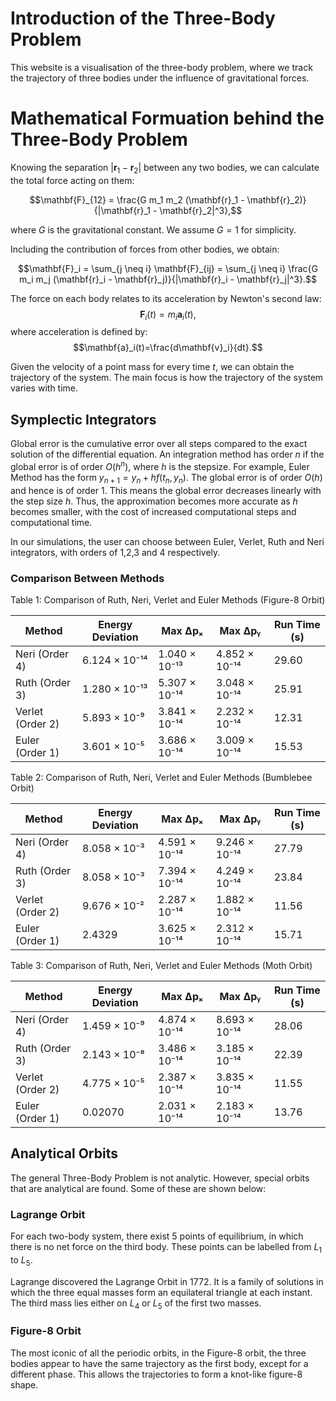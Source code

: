 # Introduction of the Three-Body Problem
This website is a visualisation of the three-body problem, where we track the trajectory of three bodies under the influence of gravitational forces.

# Mathematical Formuation behind the Three-Body Problem

Knowing the separation $|\mathbf{r}_1 - \mathbf{r}_2|$ between any two bodies, we can calculate the total force acting on them:

$$\mathbf{F}_{12} = \frac{G m_1 m_2 (\mathbf{r}_1 - \mathbf{r}_2)}{|\mathbf{r}_1 - \mathbf{r}_2|^3},$$

where $G$ is the gravitational constant. We assume $G=1$ for simplicity. 

Including the contribution of forces from other bodies, we obtain:

$$\mathbf{F}_i = \sum_{j \neq i} \mathbf{F}_{ij} = \sum_{j \neq i} \frac{G m_i m_j (\mathbf{r}_i - \mathbf{r}_j)}{|\mathbf{r}_i - \mathbf{r}_j|^3}.$$

The force on each body relates to its acceleration by Newton's second law:
$$\mathbf{F}_i(t)=m_i\mathbf{a}_i(t),$$ 
where acceleration is defined by: $$\mathbf{a}_i(t)=\frac{d\mathbf{v}_i}{dt}.$$

Given the velocity of a point mass for every time $t$, we can obtain the trajectory of the system. The main focus is how the trajectory of the system varies with time. 

## Symplectic Integrators
Global error is the cumulative error over all steps compared to the exact solution of the differential equation. An integration method has order $n$ if the global error is of order $O(h^n)$, where $h$ is the stepsize. For example, Euler Method has the form $y_{n+1} = y_n + h f(t_n, y_n)$. The global error is of order $O(h)$ and hence is of order $1$. This means the global error decreases linearly with the step size $h$. Thus, the approximation becomes more accurate as $h$ becomes smaller, with the cost of increased computational steps and computational time. 

In our simulations, the user can choose between Euler, Verlet, Ruth and Neri integrators, with orders of 1,2,3 and 4 respectively. 

### Comparison Between Methods

Table 1: Comparison of Ruth, Neri, Verlet and Euler Methods (Figure-8 Orbit)

| Method           | Energy Deviation    | Max Δpₓ           | Max Δpᵧ           | Run Time (s) |
| ---------------- | ------------------- | ----------------- | ----------------- | ------------ |
| Neri (Order 4)   | 6.124 × 10⁻¹⁴       | 1.040 × 10⁻¹³     | 4.852 × 10⁻¹⁴     | 29.60        |
| Ruth (Order 3)   | 1.280 × 10⁻¹³       | 5.307 × 10⁻¹⁴     | 3.048 × 10⁻¹⁴     | 25.91        |
| Verlet (Order 2) | 5.893 × 10⁻⁹        | 3.841 × 10⁻¹⁴     | 2.232 × 10⁻¹⁴     | 12.31        |
| Euler (Order 1)  | 3.601 × 10⁻⁵        | 3.686 × 10⁻¹⁴     | 3.009 × 10⁻¹⁴     | 15.53        |


Table 2: Comparison of Ruth, Neri, Verlet and Euler Methods (Bumblebee Orbit)

| Method           | Energy Deviation  | Max Δpₓ           | Max Δpᵧ           | Run Time (s) |
| ---------------- | ----------------- | ----------------- | ----------------- | ------------ |
| Neri (Order 4)   | 8.058 × 10⁻³      | 4.591 × 10⁻¹⁴     | 9.246 × 10⁻¹⁴     | 27.79        |
| Ruth (Order 3)   | 8.058 × 10⁻³      | 7.394 × 10⁻¹⁴     | 4.249 × 10⁻¹⁴     | 23.84        |
| Verlet (Order 2) | 9.676 × 10⁻²      | 2.287 × 10⁻¹⁴     | 1.882 × 10⁻¹⁴     | 11.56        |
| Euler (Order 1)  | 2.4329            | 3.625 × 10⁻¹⁴     | 2.312 × 10⁻¹⁴     | 15.71        |


Table 3: Comparison of Ruth, Neri, Verlet and Euler Methods (Moth Orbit)

| Method           | Energy Deviation   | Max Δpₓ           | Max Δpᵧ           | Run Time (s) |
| ---------------- | ------------------ | ----------------- | ----------------- | ------------ |
| Neri (Order 4)   | 1.459 × 10⁻⁹       | 4.874 × 10⁻¹⁴     | 8.693 × 10⁻¹⁴     | 28.06        |
| Ruth (Order 3)   | 2.143 × 10⁻⁸       | 3.486 × 10⁻¹⁴     | 3.185 × 10⁻¹⁴     | 22.39        |
| Verlet (Order 2) | 4.775 × 10⁻⁵       | 2.387 × 10⁻¹⁴     | 3.835 × 10⁻¹⁴     | 11.55        |
| Euler (Order 1)  | 0.02070            | 2.031 × 10⁻¹⁴     | 2.183 × 10⁻¹⁴     | 13.76        |


## Analytical Orbits
The general Three-Body Problem is not analytic. However, special orbits that are analytical are found. Some of these are shown below:

### Lagrange Orbit

For each two-body system, there exist $5$ points of equilibrium, in which there is no net force on the third body. These points can be labelled from $L_1$ to $L_5$.

Lagrange discovered the Lagrange Orbit in $1772$. It is a family of solutions in which the three equal masses form an equilateral triangle at each instant. The third mass lies either on $L_4$ or $L_5$ of the first two masses. 
### Figure-8 Orbit
The most iconic of all the periodic orbits, in the Figure-8 orbit, the three bodies appear to have the same trajectory as the first body, except for a different phase. This allows the trajectories to form a knot-like figure-8 shape. 